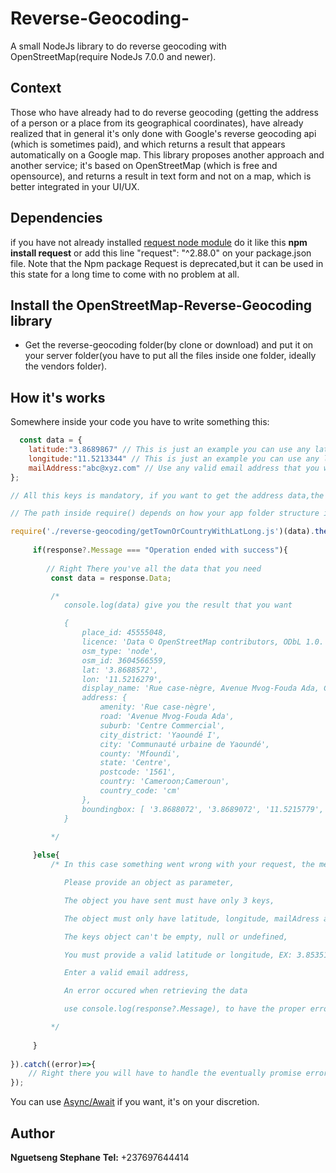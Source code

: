 # Reverse-Geocoding-
A small NodeJs library to do reverse geocoding with OpenStreetMap(require NodeJs 7.0.0 and newer).

## Context
Those who have already had to do reverse geocoding (getting the address of a person or a place from its geographical coordinates), have already realized that in general it's only done with Google's reverse geocoding api (which is sometimes paid), and which returns a result that appears automatically on a Google map.
This library proposes another approach and another service; it's based on OpenStreetMap (which is free and opensource), and returns a result in text form and not on a map, which is better integrated in your UI/UX.

## Dependencies
if you have not already installed [request node module](https://www.npmjs.com/package/request) do it like this <strong>npm install request</strong> or add this line "request": "^2.88.0" on your package.json file.
Note that the Npm package Request is deprecated,but it can be used in this state for a long time to come with no problem at all.

## Install the OpenStreetMap-Reverse-Geocoding library
* Get the reverse-geocoding folder(by clone or download) and put it on your server folder(you have to put all the files inside one folder, ideally the vendors folder).


## How it's works
Somewhere inside your code you have to write something this:

```Javascript
  const data = {
    latitude:"3.8689867" // This is just an example you can use any latitude that you want, you can take it from a GPS for example,
    longitude:"11.5213344" // This is just an example you can use any longitude that you want, you can take it from a GPS for example,
    mailAddress:"abc@xyz.com" // Use any valid email address that you want
};

// All this keys is mandatory, if you want to get the address data,the email address is used to prevent misuse of the OpenStreetMap servers.

// The path inside require() depends on how your app folder structure is;

require('./reverse-geocoding/getTownOrCountryWithLatLong.js')(data).then((response)=>{ 
    
     if(response?.Message === "Operation ended with success"){
         
        // Right There you've all the data that you need
         const data = response.Data;

         /*
            console.log(data) give you the result that you want

            {
                place_id: 45555048,
                licence: 'Data © OpenStreetMap contributors, ODbL 1.0. https://osm.org/copyright',
                osm_type: 'node',
                osm_id: 3604566559,
                lat: '3.8688572',
                lon: '11.5216279',
                display_name: 'Rue case-nègre, Avenue Mvog-Fouda Ada, Centre Commercial, Yaoundé I, Communauté urbaine de Yaoundé, Mfoundi, Centre, 1561, Cameroon;Cameroun',
                address: {
                    amenity: 'Rue case-nègre',
                    road: 'Avenue Mvog-Fouda Ada',
                    suburb: 'Centre Commercial',
                    city_district: 'Yaoundé I',
                    city: 'Communauté urbaine de Yaoundé',
                    county: 'Mfoundi',
                    state: 'Centre',
                    postcode: '1561',
                    country: 'Cameroon;Cameroun',
                    country_code: 'cm'
                },
                boundingbox: [ '3.8688072', '3.8689072', '11.5215779', '11.5216779' ]
            }

         */
     
     }else{
         /* In this case something went wrong with your request, the message error can be one of the following messages

            Please provide an object as parameter,

            The object you have sent must have only 3 keys,

            The object must only have latitude, longitude, mailAdress as keys,

            The keys object can't be empty, null or undefined,

            You must provide a valid latitude or longitude, EX: 3.8535168000000004, 10.5146752,

            Enter a valid email address,

            An error occured when retrieving the data

            use console.log(response?.Message), to have the proper error message and handle it

         */
         
     }
    
}).catch((error)=>{
    // Right there you will have to handle the eventually promise error
});

```

You can use [Async/Await](https://javascript.info/async-await) if you want, it's on your discretion.

## Author
<strong>Nguetseng Stephane</strong>
<strong>Tel:</strong> +237697644414
